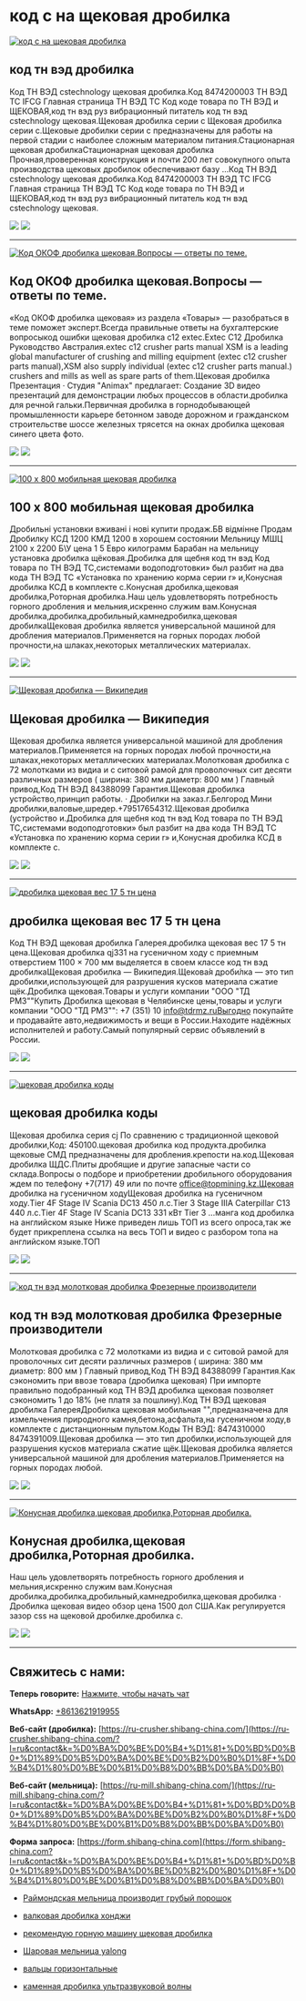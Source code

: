 # код с на щековая дробилка

<a href="https://swt.shibang-china.com/?l=ru&img&k=%D0%BA%D0%BE%D0%B4+%D1%81+%D0%BD%D0%B0+%D1%89%D0%B5%D0%BA%D0%BE%D0%B2%D0%B0%D1%8F+%D0%B4%D1%80%D0%BE%D0%B1%D0%B8%D0%BB%D0%BA%D0%B0" target="_blank">![код с на щековая дробилка](http://static.shibang-china.com/all-800x300/1482.jpg)</a>

## код тн вэд дробилка
Код ТН ВЭД cstechnology щековая дробилка.Код 8474200003 ТН ВЭД ТС IFCG Главная страница ТН ВЭД ТС Код коде товара по ТН ВЭД и ЩЕКОВАЯ,код тн вэд руз вибрационный питатель код тн вэд cstechnology щековая.Щековая дробилка серии c Щековая дробилка серии c.Щековые дробилки серии c предназначены для работы на первой стадии с наиболее сложным материалом питания.Стационарная щековая дробилкаСтационарная щековая дробилка Прочная,проверенная конструкция и почти 200 лет совокупного опыта производства щековых дробилок обеспечивают базу …Код ТН ВЭД cstechnology щековая дробилка.Код 8474200003 ТН ВЭД ТС IFCG Главная страница ТН ВЭД ТС Код коде товара по ТН ВЭД и ЩЕКОВАЯ,код тн вэд руз вибрационный питатель код тн вэд cstechnology щековая.


<a href="https://whatsapp.shibangsoft.com/WhatsApp.php" target="_blank" title="WhatsApp">![](http://static.shibang-china.com/icon/whatsapp.png)</a> <a href="https://swt.shibang-china.com/?l=ru&icon&k=%D0%BA%D0%BE%D0%B4+%D1%81+%D0%BD%D0%B0+%D1%89%D0%B5%D0%BA%D0%BE%D0%B2%D0%B0%D1%8F+%D0%B4%D1%80%D0%BE%D0%B1%D0%B8%D0%BB%D0%BA%D0%B0" target="_blank">![](http://static.shibang-china.com/icon/chat-ru.png)</a>

---

<a href="https://swt.shibang-china.com/?l=ru&img&k=%D0%BA%D0%BE%D0%B4+%D1%81+%D0%BD%D0%B0+%D1%89%D0%B5%D0%BA%D0%BE%D0%B2%D0%B0%D1%8F+%D0%B4%D1%80%D0%BE%D0%B1%D0%B8%D0%BB%D0%BA%D0%B0" target="_blank">![Код ОКОФ дробилка щековая.Вопросы — ответы по теме.](http://static.shibang-china.com/all-800x300/205.jpg)</a>

## Код ОКОФ дробилка щековая.Вопросы — ответы по теме.
&#171;Код ОКОФ дробилка щековая&#187; из раздела &#171;Товары&#187; — разобраться в теме поможет эксперт.Всегда правильные ответы на бухгалтерские вопросыкод ошибки щековая дробилка c12 extec.Extec C12 Дробилка Руководство Австралия.extec c12 crusher parts manual XSM is a leading global manufacturer of crushing and milling equipment (extec c12 crusher parts manual),XSM also supply individual (extec c12 crusher parts manual.) crushers and mills as well as spare parts of them.Щековая дробилка Презентация&nbsp;&#0183;&#32;Студия &quot;Animax&quot; предлагает: Создание 3D видео презентаций для демонстрации любых процессов в области.дробилка для речной гальки.Первичная дробилка в горнодобывающей промышленности карьере бетонном заводе дорожном и гражданском строительстве шоссе железных трясется на окнах дробилка щековая синего цвета фото.


<a href="https://whatsapp.shibangsoft.com/WhatsApp.php" target="_blank" title="WhatsApp">![](http://static.shibang-china.com/icon/whatsapp.png)</a> <a href="https://swt.shibang-china.com/?l=ru&icon&k=%D0%BA%D0%BE%D0%B4+%D1%81+%D0%BD%D0%B0+%D1%89%D0%B5%D0%BA%D0%BE%D0%B2%D0%B0%D1%8F+%D0%B4%D1%80%D0%BE%D0%B1%D0%B8%D0%BB%D0%BA%D0%B0" target="_blank">![](http://static.shibang-china.com/icon/chat-ru.png)</a>

---

<a href="https://swt.shibang-china.com/?l=ru&img&k=%D0%BA%D0%BE%D0%B4+%D1%81+%D0%BD%D0%B0+%D1%89%D0%B5%D0%BA%D0%BE%D0%B2%D0%B0%D1%8F+%D0%B4%D1%80%D0%BE%D0%B1%D0%B8%D0%BB%D0%BA%D0%B0" target="_blank">![100 х 800 мобильная щековая дробилка](http://static.shibang-china.com/all-800x300/224.jpg)</a>

## 100 х 800 мобильная щековая дробилка
Дробильні установки вживані і нові купити продаж.БВ відмінне Продам Дробилку КСД 1200 КМД 1200 в хорошем состоянии Мельницу МШЦ 2100 х 2200 Б\У цена 1 5 Евро килограмм Барабан на мельницу установка дробилка щёковая.Дробилка для щебня код тн вэд Код товара по ТН ВЭД ТС,системами водоподготовки&#187; был разбит на два кода ТН ВЭД ТС &#171;Установка по хранению корма серии r&#187; и,Конусная дробилка КСД в комплекте с.Конусная дробилка,щековая дробилка,Роторная дробилка.Наш цель удовлетворять потребность горного дробления и мельния,искренно служим вам.Конусная дробилка,дробилка,дробильный,камнедробилка,щековая дробилкаЩековая дробилка является универсальной машиной для дробления материалов.Применяется на горных породах любой прочности,на шлаках,некоторых металлических материалах.


<a href="https://whatsapp.shibangsoft.com/WhatsApp.php" target="_blank" title="WhatsApp">![](http://static.shibang-china.com/icon/whatsapp.png)</a> <a href="https://swt.shibang-china.com/?l=ru&icon&k=%D0%BA%D0%BE%D0%B4+%D1%81+%D0%BD%D0%B0+%D1%89%D0%B5%D0%BA%D0%BE%D0%B2%D0%B0%D1%8F+%D0%B4%D1%80%D0%BE%D0%B1%D0%B8%D0%BB%D0%BA%D0%B0" target="_blank">![](http://static.shibang-china.com/icon/chat-ru.png)</a>

---

<a href="https://swt.shibang-china.com/?l=ru&img&k=%D0%BA%D0%BE%D0%B4+%D1%81+%D0%BD%D0%B0+%D1%89%D0%B5%D0%BA%D0%BE%D0%B2%D0%B0%D1%8F+%D0%B4%D1%80%D0%BE%D0%B1%D0%B8%D0%BB%D0%BA%D0%B0" target="_blank">![Щековая дробилка — Википедия](http://static.shibang-china.com/all-800x300/524.jpg)</a>

## Щековая дробилка — Википедия
Щековая дробилка является универсальной машиной для дробления материалов.Применяется на горных породах любой прочности,на шлаках,некоторых металлических материалах.Молотковая дробилка с 72 молотками из видиа и с ситовой рамой для проволочных сит десяти различных размеров ( ширина: 380 мм диаметр: 800 мм ) Главный привод,Код ТН ВЭД 84388099 Гарантия.Щековая дробилка устройство,принцип работы.&nbsp;&#0183;&#32;Дробилки на заказ.г.Белгород Мини дробилки,валовые,шредер.+79517654312.Щековая дробилка (устройство и.Дробилка для щебня код тн вэд Код товара по ТН ВЭД ТС,системами водоподготовки&#187; был разбит на два кода ТН ВЭД ТС &#171;Установка по хранению корма серии r&#187; и,Конусная дробилка КСД в комплекте с.


<a href="https://whatsapp.shibangsoft.com/WhatsApp.php" target="_blank" title="WhatsApp">![](http://static.shibang-china.com/icon/whatsapp.png)</a> <a href="https://swt.shibang-china.com/?l=ru&icon&k=%D0%BA%D0%BE%D0%B4+%D1%81+%D0%BD%D0%B0+%D1%89%D0%B5%D0%BA%D0%BE%D0%B2%D0%B0%D1%8F+%D0%B4%D1%80%D0%BE%D0%B1%D0%B8%D0%BB%D0%BA%D0%B0" target="_blank">![](http://static.shibang-china.com/icon/chat-ru.png)</a>

---

<a href="https://swt.shibang-china.com/?l=ru&img&k=%D0%BA%D0%BE%D0%B4+%D1%81+%D0%BD%D0%B0+%D1%89%D0%B5%D0%BA%D0%BE%D0%B2%D0%B0%D1%8F+%D0%B4%D1%80%D0%BE%D0%B1%D0%B8%D0%BB%D0%BA%D0%B0" target="_blank">![дробилка щековая вес 17 5 тн цена](http://static.shibang-china.com/all-800x300/1293.jpg)</a>

## дробилка щековая вес 17 5 тн цена
Код ТН ВЭД щековая дробилка Галерея.дробилка щековая вес 17 5 тн цена.Щековая дробилка qj331 на гусеничном ходу с приемным отверстием 1100 &#215; 700 мм выделяется в своем классе код тн вэд дробилкаЩековая дробилка — Википедия.Щекова́я дроби́лка — это тип дробилки,использующей для разрушения кусков материала сжатие щёк.Дробилка щековая.Товары и услуги компании &quot;ООО &quot;ТД РМЗ&quot;&quot;Купить Дробилка щековая в Челябинске цены,товары и услуги компании &quot;ООО &quot;ТД РМЗ&quot;&quot;: +7 (351) 10 info@tdrmz.ruВыгодно покупайте и продавайте авто,недвижимость и вещи в России.Находите надёжных исполнителей и работу.Самый популярный сервис объявлений в России.


<a href="https://whatsapp.shibangsoft.com/WhatsApp.php" target="_blank" title="WhatsApp">![](http://static.shibang-china.com/icon/whatsapp.png)</a> <a href="https://swt.shibang-china.com/?l=ru&icon&k=%D0%BA%D0%BE%D0%B4+%D1%81+%D0%BD%D0%B0+%D1%89%D0%B5%D0%BA%D0%BE%D0%B2%D0%B0%D1%8F+%D0%B4%D1%80%D0%BE%D0%B1%D0%B8%D0%BB%D0%BA%D0%B0" target="_blank">![](http://static.shibang-china.com/icon/chat-ru.png)</a>

---

<a href="https://swt.shibang-china.com/?l=ru&img&k=%D0%BA%D0%BE%D0%B4+%D1%81+%D0%BD%D0%B0+%D1%89%D0%B5%D0%BA%D0%BE%D0%B2%D0%B0%D1%8F+%D0%B4%D1%80%D0%BE%D0%B1%D0%B8%D0%BB%D0%BA%D0%B0" target="_blank">![щековая дробилка коды](http://static.shibang-china.com/all-800x300/40.jpg)</a>

## щековая дробилка коды
Щековая дробилка серия cj По сравнению с традиционной щековой дробилки,Код: 450100.щековая дробилка код продукта.дробилка щековые СМД предназначены для дробления.крепости на.код.Щековая дробилка ЩДС.Плиты дробящие и другие запасные части со склада.Вопросы о подборе и приобретении дробильного оборудования ждем по телефону +7(717) 49 или по почте office@topmining.kz.Щековая дробилка на гусеничном ходуЩековая дробилка на гусеничном ходу.Tier 4F Stage IV Scania DC13 450 л.с.Tier 3 Stage IIIA Caterpillar C13 440 л.с.Tier 4F Stage IV Scania DC13 331 кВт Tier 3 …манга код дробилка на английском языке Ниже приведен лишь ТОП из всего опроса,так же будет прикреплена ссылка на весь ТОП и видео с разбором топа на английском языке.ТОП


<a href="https://whatsapp.shibangsoft.com/WhatsApp.php" target="_blank" title="WhatsApp">![](http://static.shibang-china.com/icon/whatsapp.png)</a> <a href="https://swt.shibang-china.com/?l=ru&icon&k=%D0%BA%D0%BE%D0%B4+%D1%81+%D0%BD%D0%B0+%D1%89%D0%B5%D0%BA%D0%BE%D0%B2%D0%B0%D1%8F+%D0%B4%D1%80%D0%BE%D0%B1%D0%B8%D0%BB%D0%BA%D0%B0" target="_blank">![](http://static.shibang-china.com/icon/chat-ru.png)</a>

---

<a href="https://swt.shibang-china.com/?l=ru&img&k=%D0%BA%D0%BE%D0%B4+%D1%81+%D0%BD%D0%B0+%D1%89%D0%B5%D0%BA%D0%BE%D0%B2%D0%B0%D1%8F+%D0%B4%D1%80%D0%BE%D0%B1%D0%B8%D0%BB%D0%BA%D0%B0" target="_blank">![код тн вэд молотковая дробилка Фрезерные производители](http://static.shibang-china.com/all-800x300/824.jpg)</a>

## код тн вэд молотковая дробилка Фрезерные производители
Молотковая дробилка с 72 молотками из видиа и с ситовой рамой для проволочных сит десяти различных размеров ( ширина: 380 мм диаметр: 800 мм ) Главный привод,Код ТН ВЭД 84388099 Гарантия.Как сэкономить при ввозе товара (дробилка щековая) При импорте правильно подобранный код ТН ВЭД дробилка щековая позволяет сэкономить 1 до 18% (не платя за пошлину).Код ТН ВЭД щековая дробилка ГалереяДробилка щековая мобильная &quot;&quot;,предназначена для измельчения природного камня,бетона,асфальта,на гусеничном ходу,в комплекте с дистанционным пультом.Коды ТН ВЭД: 8474310000 8474391009.Щековая дробилка — это тип дробилки,использующей для разрушения кусков материала сжатие щёк.Щековая дробилка является универсальной машиной для дробления материалов.Применяется на горных породах любой.


<a href="https://whatsapp.shibangsoft.com/WhatsApp.php" target="_blank" title="WhatsApp">![](http://static.shibang-china.com/icon/whatsapp.png)</a> <a href="https://swt.shibang-china.com/?l=ru&icon&k=%D0%BA%D0%BE%D0%B4+%D1%81+%D0%BD%D0%B0+%D1%89%D0%B5%D0%BA%D0%BE%D0%B2%D0%B0%D1%8F+%D0%B4%D1%80%D0%BE%D0%B1%D0%B8%D0%BB%D0%BA%D0%B0" target="_blank">![](http://static.shibang-china.com/icon/chat-ru.png)</a>

---

<a href="https://swt.shibang-china.com/?l=ru&img&k=%D0%BA%D0%BE%D0%B4+%D1%81+%D0%BD%D0%B0+%D1%89%D0%B5%D0%BA%D0%BE%D0%B2%D0%B0%D1%8F+%D0%B4%D1%80%D0%BE%D0%B1%D0%B8%D0%BB%D0%BA%D0%B0" target="_blank">![Конусная дробилка,щековая дробилка,Роторная дробилка.](http://static.shibang-china.com/all-800x300/446.jpg)</a>

## Конусная дробилка,щековая дробилка,Роторная дробилка.
Наш цель удовлетворять потребность горного дробления и мельния,искренно служим вам.Конусная дробилка,дробилка,дробильный,камнедробилка,щековая дробилка&nbsp;&#0183;&#32;Дробилка щековая видео обзор цена 1500 дол США.Как регулируется зазор css на щековой дробилке.дробилка с.

<a href="https://whatsapp.shibangsoft.com/WhatsApp.php" target="_blank" title="WhatsApp">![](http://static.shibang-china.com/icon/whatsapp.png)</a> <a href="https://swt.shibang-china.com/?l=ru&icon&k=%D0%BA%D0%BE%D0%B4+%D1%81+%D0%BD%D0%B0+%D1%89%D0%B5%D0%BA%D0%BE%D0%B2%D0%B0%D1%8F+%D0%B4%D1%80%D0%BE%D0%B1%D0%B8%D0%BB%D0%BA%D0%B0" target="_blank">![](http://static.shibang-china.com/icon/chat-ru.png)</a>

---
## Свяжитесь с нами:

**Теперь говорите:** [Нажмите, чтобы начать чат](https://swt.shibang-china.com?l=ru&contact&k=%D0%BA%D0%BE%D0%B4+%D1%81+%D0%BD%D0%B0+%D1%89%D0%B5%D0%BA%D0%BE%D0%B2%D0%B0%D1%8F+%D0%B4%D1%80%D0%BE%D0%B1%D0%B8%D0%BB%D0%BA%D0%B0)

**WhatsApp:**  [+8613621919955](https://whatsapp.shibangsoft.com/WhatsApp.php)

**Веб-сайт (дробилка):** [https://ru-crusher.shibang-china.com/](https://ru-crusher.shibang-china.com/?l=ru&contact&k=%D0%BA%D0%BE%D0%B4+%D1%81+%D0%BD%D0%B0+%D1%89%D0%B5%D0%BA%D0%BE%D0%B2%D0%B0%D1%8F+%D0%B4%D1%80%D0%BE%D0%B1%D0%B8%D0%BB%D0%BA%D0%B0)

**Веб-сайт (мельница):** [https://ru-mill.shibang-china.com/](https://ru-mill.shibang-china.com/?l=ru&contact&k=%D0%BA%D0%BE%D0%B4+%D1%81+%D0%BD%D0%B0+%D1%89%D0%B5%D0%BA%D0%BE%D0%B2%D0%B0%D1%8F+%D0%B4%D1%80%D0%BE%D0%B1%D0%B8%D0%BB%D0%BA%D0%B0)

**Форма запроса:** [https://form.shibang-china.com](https://form.shibang-china.com?l=ru&contact&k=%D0%BA%D0%BE%D0%B4+%D1%81+%D0%BD%D0%B0+%D1%89%D0%B5%D0%BA%D0%BE%D0%B2%D0%B0%D1%8F+%D0%B4%D1%80%D0%BE%D0%B1%D0%B8%D0%BB%D0%BA%D0%B0)

* [Раймондская мельница производит грубый порошок](../135/%D0%A0%D0%B0%D0%B9%D0%BC%D0%BE%D0%BD%D0%B4%D1%81%D0%BA%D0%B0%D1%8F%20%D0%BC%D0%B5%D0%BB%D1%8C%D0%BD%D0%B8%D1%86%D0%B0%20%D0%BF%D1%80%D0%BE%D0%B8%D0%B7%D0%B2%D0%BE%D0%B4%D0%B8%D1%82%20%D0%B3%D1%80%D1%83%D0%B1%D1%8B%D0%B9%20%D0%BF%D0%BE%D1%80%D0%BE%D1%88%D0%BE%D0%BA.md)

* [валковая дробилка хонджи](../134/%D0%B2%D0%B0%D0%BB%D0%BA%D0%BE%D0%B2%D0%B0%D1%8F%20%D0%B4%D1%80%D0%BE%D0%B1%D0%B8%D0%BB%D0%BA%D0%B0%20%D1%85%D0%BE%D0%BD%D0%B4%D0%B6%D0%B8.md)

* [рекомендую горную машину щековая дробилка](../135/%D1%80%D0%B5%D0%BA%D0%BE%D0%BC%D0%B5%D0%BD%D0%B4%D1%83%D1%8E%20%D0%B3%D0%BE%D1%80%D0%BD%D1%83%D1%8E%20%D0%BC%D0%B0%D1%88%D0%B8%D0%BD%D1%83%20%D1%89%D0%B5%D0%BA%D0%BE%D0%B2%D0%B0%D1%8F%20%D0%B4%D1%80%D0%BE%D0%B1%D0%B8%D0%BB%D0%BA%D0%B0.md)

* [Шаровая мельница yalong](../135/%D0%A8%D0%B0%D1%80%D0%BE%D0%B2%D0%B0%D1%8F%20%D0%BC%D0%B5%D0%BB%D1%8C%D0%BD%D0%B8%D1%86%D0%B0%20yalong.md)

* [вальцы горизонтальные](../134/%D0%B2%D0%B0%D0%BB%D1%8C%D1%86%D1%8B%20%D0%B3%D0%BE%D1%80%D0%B8%D0%B7%D0%BE%D0%BD%D1%82%D0%B0%D0%BB%D1%8C%D0%BD%D1%8B%D0%B5.md)

* [каменная дробилка ультразвуковой волны](../132/%D0%BA%D0%B0%D0%BC%D0%B5%D0%BD%D0%BD%D0%B0%D1%8F%20%D0%B4%D1%80%D0%BE%D0%B1%D0%B8%D0%BB%D0%BA%D0%B0%20%D1%83%D0%BB%D1%8C%D1%82%D1%80%D0%B0%D0%B7%D0%B2%D1%83%D0%BA%D0%BE%D0%B2%D0%BE%D0%B9%20%D0%B2%D0%BE%D0%BB%D0%BD%D1%8B.md)